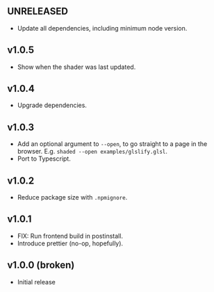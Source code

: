 ## UNRELEASED

- Update all dependencies, including minimum node version.

## v1.0.5

- Show when the shader was last updated.

## v1.0.4

- Upgrade dependencies.

## v1.0.3

- Add an optional argument to `--open`, to go straight to a page in the browser.
  E.g. `shaded --open examples/glslify.glsl`.
- Port to Typescript.

## v1.0.2

- Reduce package size with `.npmignore`.

## v1.0.1

- FIX: Run frontend build in postinstall.
- Introduce prettier (no-op, hopefully).

## v1.0.0 (broken)

- Initial release
